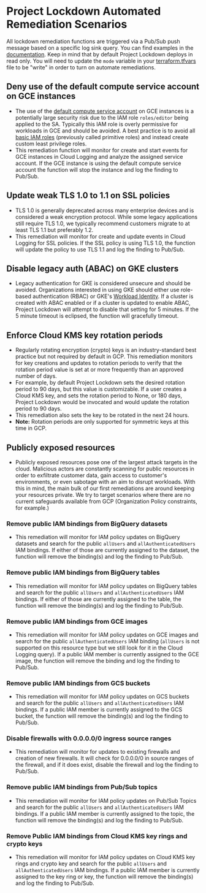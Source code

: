 # Project Lockdown Automated Remediation Scenarios
All lockdown remediation functions are triggered via a Pub/Sub push message based on a specific log sink query. You can find examples in the [documentation](../docs/LOGFILTERS.md). Keep in mind that by default Project Lockdown deploys in read only. You will need to update the `mode` variable in your [terraform.tfvars](../terraform.tfvars) file to be "write" in order to turn on automate remediations.

## Deny use of the default compute service account on GCE instances
- The use of the [default compute service account](https://cloud.google.com/compute/docs/access/service-accounts#default_service_account) on GCE instances is a potentially large security risk due to the IAM role `roles/editor` being applied to the SA. Typically this IAM role is overly permissive for workloads in GCE and should be avoided. A best practice is to avoid all [basic IAM roles](https://cloud.google.com/iam/docs/understanding-roles#basic) (previously called primitive roles) and instead create custom least privilege roles.
- This remediation function will monitor for create and start events for GCE instances in Cloud Logging and analyze the assigned service account. If the GCE instance is using the default compute service account the function will stop the instance and log the finding to Pub/Sub.

## Update weak TLS 1.0 to 1.1 on SSL policies
- TLS 1.0 is generally deprecated across many enterprise devices and is considered a weak encryption protocol. While some legacy applications still require TLS 1.0, we typically recommend customers migrate to at least TLS 1.1 but preferably 1.2.
- This remediation will monitor for create and update events in Cloud Logging for SSL policies. If the SSL policy is using TLS 1.0, the function will update the policy to use TLS 1.1 and log the finding to Pub/Sub.

## Disable legacy auth (ABAC) on GKE clusters
- Legacy authentication for GKE is considered unsecure and should be avoided. Organizations interested in using GKE should either use role-based authentication (RBAC) or GKE's [Workload Identity](https://cloud.google.com/kubernetes-engine/docs/how-to/workload-identity). If a cluster is created with ABAC enabled or if a cluster is updated to enable ABAC, Project Lockdown will attempt to disable that setting for 5 minutes. If the 5 minute timeout is eclipsed, the function will gracefully timeout.

## Enforce Cloud KMS key rotation periods
- Regularly rotating encryption (crypto) keys is an industry-standard best practice but not required by default in GCP. This remediation monitors for key creations and updates to rotation periods to verify that the rotation period value is set at or more frequently than an approved number of days.
- For example, by default Project Lockdown sets the desired rotation period to 90 days, but this value is customizable. If a user creates a Cloud KMS key, and sets the rotation period to None, or 180 days, Project Lockdown would be invocated and would update the rotation period to 90 days.
- This remediation also sets the key to be rotated in the next 24 hours.
- __Note:__ Rotation periods are only supported for symmetric keys at this time in GCP.

## Publicly exposed resources
- Publicly exposed resources pose one of the largest attack targets in the cloud. Malicious actors are constantly scanning for public resources in order to exfiltrate customer data, gain access to customer's environments, or even sabotage with an aim to disrupt workloads. With this in mind, the main bulk of our first remediations are around keeping your resources private. We try to target scenarios where there are no current safeguards available from GCP (Organization Policy constraints, for example.)

### Remove public IAM bindings from BigQuery datasets
- This remediation will monitor for IAM policy updates on BigQuery datasets and search for the public `allUsers` and `allAuthenticatedUsers` IAM bindings. If either of those are currently assigned to the dataset, the function will remove the binding(s) and log the finding to Pub/Sub.

### Remove public IAM bindings from BigQuery tables
- This remediation will monitor for IAM policy updates on BigQuery tables and search for the public `allUsers` and `allAuthenticatedUsers` IAM bindings. If either of those are currently assigned to the table, the function will remove the binding(s) and log the finding to Pub/Sub.

### Remove public IAM bindings from GCE images
- This remediation will monitor for IAM policy updates on GCE images and search for the public `allAuthenticatedUsers` IAM binding (`allUsers` is not supported on this resource type but we still look for it in the Cloud Logging query). If a public IAM member is currently assigned to the GCE image, the function will remove the binding and log the finding to Pub/Sub.

### Remove public IAM bindings from GCS buckets
- This remediation will monitor for IAM policy updates on GCS buckets and search for the public `allUsers` and `allAuthenticatedUsers` IAM bindings. If a public IAM member is currently assigned to the GCS bucket, the function will remove the binding(s) and log the finding to Pub/Sub.

### Disable firewalls with 0.0.0.0/0 ingress source ranges
- This remediation will monitor for updates to existing firewalls and creation of new firewalls. It will check for 0.0.0.0/0 in source ranges of the firewall, and if it does exist, disable the firewall and log the finding to Pub/Sub.

### Remove public IAM bindings from Pub/Sub topics
- This remediation will monitor for IAM policy updates on Pub/Sub Topics and search for the public `allUsers` and `allAuthenticatedUsers` IAM bindings. If a public IAM member is currently assigned to the topic, the function will remove the binding(s) and log the finding to Pub/Sub.

### Remove Public IAM bindings from Cloud KMS key rings and crypto keys
- This remediation will monitor for IAM policy updates on Cloud KMS key rings and crypto key and search for the public `allUsers` and `allAuthenticatedUsers` IAM bindings. If a public IAM member is currently assigned to the key ring or key, the function will remove the binding(s) and log the finding to Pub/Sub.
